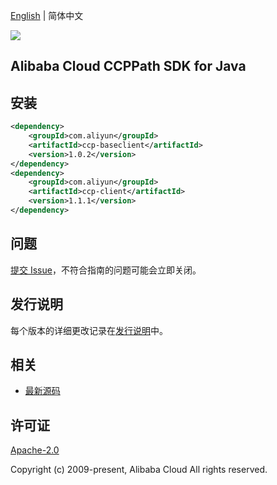 [English](README.md) | 简体中文

![](https://aliyunsdk-pages.alicdn.com/icons/AlibabaCloud.svg)

## Alibaba Cloud CCPPath SDK for Java

## 安装

```xml
<dependency>
    <groupId>com.aliyun</groupId>
    <artifactId>ccp-baseclient</artifactId>
    <version>1.0.2</version>
</dependency>
<dependency>
    <groupId>com.aliyun</groupId>
    <artifactId>ccp-client</artifactId>
    <version>1.1.1</version>
</dependency>
```

## 问题
[提交 Issue](https://github.com/aliyun/aliyun-ccp/issues/new)，不符合指南的问题可能会立即关闭。

## 发行说明
每个版本的详细更改记录在[发行说明](./ChangeLog.txt)中。

## 相关
* [最新源码](https://github.com/aliyun/aliyun-ccp/tree/master/ccppath-sdk/java)

## 许可证
[Apache-2.0](http://www.apache.org/licenses/LICENSE-2.0)

Copyright (c) 2009-present, Alibaba Cloud All rights reserved.

